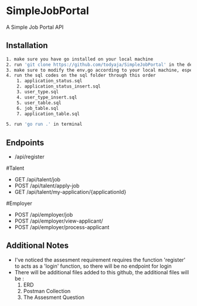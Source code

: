 # SimpleJobPortal

A Simple Job Portal API

## Installation

```bash
1. make sure you have go installed on your local machine
2. run 'git clone https://github.com/todyaja/SimpleJobPortal' in the desired folder
3. make sure to modify the env.go according to your local machine, especially the database port, host, username, password, and database name
4. run the sql codes on the sql folder through this order
    1. application_status.sql
    2. application_status_insert.sql
    3. user_type.sql
    4. user_type_insert.sql
    5. user_table.sql
    6. job_table.sql
    7. application_table.sql

5. run 'go run .' in terminal
```

## Endpoints

- /api/register

#Talent

- GET /api/talent/job
- POST /api/talent/apply-job
- GET /api/talent/my-application/{applicationId}

#Employer

- POST /api/employer/job
- POST /api/employer/view-applicant/
- POST /api/employer/process-applicant

## Additional Notes

- I've noticed the assesment requirement requires the function 'register' to acts as a 'login' function, so there will be no endpoint for login
- There will be additional files added to this github, the additional files will be :
  1. ERD
  2. Postman Collection
  3. The Assesment Question
